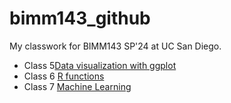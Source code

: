 # bimm143_github
My classwork for BIMM143 SP'24 at UC San Diego. 

- Class 5[Data visualization with ggplot](http://www.bbc.co.uk)
- Class 6 [R functions]()
- Class 7 [Machine Learning]()
